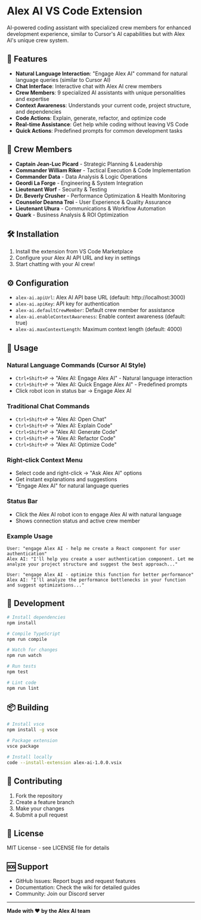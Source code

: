 # Alex AI VS Code Extension

AI-powered coding assistant with specialized crew members for enhanced development experience, similar to Cursor's AI capabilities but with Alex AI's unique crew system.

## 🚀 Features

- **Natural Language Interaction**: "Engage Alex AI" command for natural language queries (similar to Cursor AI)
- **Chat Interface**: Interactive chat with Alex AI crew members
- **Crew Members**: 9 specialized AI assistants with unique personalities and expertise
- **Context Awareness**: Understands your current code, project structure, and dependencies
- **Code Actions**: Explain, generate, refactor, and optimize code
- **Real-time Assistance**: Get help while coding without leaving VS Code
- **Quick Actions**: Predefined prompts for common development tasks

## 👥 Crew Members

- **Captain Jean-Luc Picard** - Strategic Planning & Leadership
- **Commander William Riker** - Tactical Execution & Code Implementation  
- **Commander Data** - Data Analysis & Logic Operations
- **Geordi La Forge** - Engineering & System Integration
- **Lieutenant Worf** - Security & Testing
- **Dr. Beverly Crusher** - Performance Optimization & Health Monitoring
- **Counselor Deanna Troi** - User Experience & Quality Assurance
- **Lieutenant Uhura** - Communications & Workflow Automation
- **Quark** - Business Analysis & ROI Optimization

## 🛠️ Installation

1. Install the extension from VS Code Marketplace
2. Configure your Alex AI API URL and key in settings
3. Start chatting with your AI crew!

## ⚙️ Configuration

- `alex-ai.apiUrl`: Alex AI API base URL (default: http://localhost:3000)
- `alex-ai.apiKey`: API key for authentication
- `alex-ai.defaultCrewMember`: Default crew member for assistance
- `alex-ai.enableContextAwareness`: Enable context awareness (default: true)
- `alex-ai.maxContextLength`: Maximum context length (default: 4000)

## 🎯 Usage

### Natural Language Commands (Cursor AI Style)
- `Ctrl+Shift+P` → "Alex AI: Engage Alex AI" - Natural language interaction
- `Ctrl+Shift+P` → "Alex AI: Quick Engage Alex AI" - Predefined prompts
- Click robot icon in status bar → Engage Alex AI

### Traditional Chat Commands
- `Ctrl+Shift+P` → "Alex AI: Open Chat"
- `Ctrl+Shift+P` → "Alex AI: Explain Code"
- `Ctrl+Shift+P` → "Alex AI: Generate Code"
- `Ctrl+Shift+P` → "Alex AI: Refactor Code"
- `Ctrl+Shift+P` → "Alex AI: Optimize Code"

### Right-click Context Menu
- Select code and right-click → "Ask Alex AI" options
- Get instant explanations and suggestions
- "Engage Alex AI" for natural language queries

### Status Bar
- Click the Alex AI robot icon to engage Alex AI with natural language
- Shows connection status and active crew member

### Example Usage
```
User: "engage Alex AI - help me create a React component for user authentication"
Alex AI: "I'll help you create a user authentication component. Let me analyze your project structure and suggest the best approach..."

User: "engage Alex AI - optimize this function for better performance"
Alex AI: "I'll analyze the performance bottlenecks in your function and suggest optimizations..."
```

## 🔧 Development

```bash
# Install dependencies
npm install

# Compile TypeScript
npm run compile

# Watch for changes
npm run watch

# Run tests
npm test

# Lint code
npm run lint
```

## 📦 Building

```bash
# Install vsce
npm install -g vsce

# Package extension
vsce package

# Install locally
code --install-extension alex-ai-1.0.0.vsix
```

## 🤝 Contributing

1. Fork the repository
2. Create a feature branch
3. Make your changes
4. Submit a pull request

## 📄 License

MIT License - see LICENSE file for details

## 🆘 Support

- GitHub Issues: Report bugs and request features
- Documentation: Check the wiki for detailed guides
- Community: Join our Discord server

---

**Made with ❤️ by the Alex AI team**







